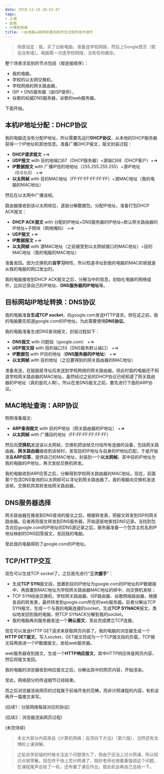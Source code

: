 ```yaml
---
date: 2018-12-19 20:53:47
tags:
- 上课
- 前端
- 计算机网络
title: 一台电脑从联网到看到网页全过程的技术细节
---
```


> 场景设定：我，买了台新电脑，准备连学校网络，然后上Google首页（假设没有墙）。电脑第一次连学校网络，没有任何缓存。

整个场景涉及到的节点包括（按连接顺序）：
* 我的电脑，
* 学校的以太网交换机，
* 学校网络的网关路由器，
* ISP + DNS服务器（由ISP提供），
* 谷歌的权威DNS服务器，谷歌的web服务器。

下面开始。

<!-- more -->

## 本机IP地址分配：DHCP协议

我的电脑还没有分配IP地址，所以需要先运行**DHCP协议**，从本地的DHCP服务器获得一个IP地址和其他信息。准备广播DHCP报文，报文封装过程：

* **DHCP请求报文** +=> 
* **UDP报文** with 目的地端口67（DHCP服务器）+源端口68（DHCP客户）+=>
* **IP数据报文** with 广播IP目的地地址（255.255.255.255）+源IP地址（0.0.0.0） +=>
* **以太网帧** with 目的MAC地址（FF:FF:FF:FF:FF:FF）+源MAC地址（我的电脑的MAC地址）

然后在以太网中广播该帧。

路由器接收到该以太网帧后，逐层分解数据包，分配IP地址，准备打包DHCP ACK报文：

* **DHCP ACK报文** with 分配的IP地址+DNS服务器的IP地址+默认网关路由器的IP地址+子网块（网络掩码） +=>
* **UDP报文** +=>
* **IP数据报文** +=>
* **以太网帧** with 源MAC地址（之前接受到以太网帧接口的MAC地址）+目的MAC地址（我的电脑的MAC地址）

准备发回。因为交换机的**自学习**特性，所以知道寻址到我的电脑的MAC的帧就是从我的电脑的网口发出的。

我的电脑接收到DHCP ACK报文之后，分解当中的信息，初始化电脑的网络组件，比如记录自己的IP地址、**DNS服务器的IP地址**等。

## 目标网站IP地址转换：DNS协议

我的电脑准备**生成TCP socket**，向google.com发送HTTP请求。但在这之前，我的电脑要先知道google.com的IP地址。为此需要使用**DNS协议**。

我的电脑准备生成DNS查询报文，封装过程如下：

* **DNS报文** with 问题段（google.com） +=>
* **UDP报文段** with 目的端口53（DNS服务默认端口） +=>
* **IP数据包** with IP目的地址（**DNS服务器的IP地址**） +=>
* **以太网帧** with 目的地址（之后要得到的网关路由器的MAC地址）

准备发送，在链路层寻址后发送到学校网络的网关路由器。但此时我的电脑还不知道学校网关路由器的MAC地址，虽然经过之前的DHCP协议已经知道了网关路由器的IP地址（真的是坑人啊）。所以在发DNS报文之前，要先进行下面的ARP协议。

## MAC地址查询：ARP协议

照例准备报文:

* **ARP查询报文** with 目的IP地址（网关路由器的IP地址） +=>
* **以太网帧** with 广播目的地址（FF:FF:FF:FF:FF:FF）

然后向**交换机**发送该以太网帧，交换机把该帧交付给所有连接的设备，包括网关路由器。**网关路由器**接收到该帧时，发现目的IP地址与自身的IP地址匹配，于是开始准备**ARP应答**，提供自己的MAC地址，封装到一个**以太网帧**，其中目的IP地址为我的电脑的IP地址，再次发给交换机转发。

我的电脑收到ARP应答之后，分解得到学校网关路由器的MAC地址。现在，前面那个包含DNS查询的以太网帧可以寻址到网关路由器了。我的电脑向交换机发送该帧，交换机将其转发给网关路由器。

## DNS服务器选择

网关路由器在接收到DNS查询的报文之后，根据转发表，把报文转发到ISP的网关路由器。后者再将报文转发到DNS服务器，开始逐层地查找DNS记录。当找到包含对应google.com的IP地址的DNS源记录之后，服务器准备一个包含主机名到IP地址映射的DNS回答报文，发回我的电脑。

至此我的电脑得到了google.com的IP地址。

## TCP/HTTP交互

现在可以生成TCP socket了。之后首先进行“**三次握手**”：

* 生成**TCP SYN**报文段，放置到目的IP地址为google.com的IP地址的IP数据报中，再放置到MAC地址为学校网关路由器MAC地址的帧中，向交换机发帧；
* TCP SYN经由交换机、学校网关路由器、ISP路由器、谷歌网络路由器，根据各自的转发表，最终转发到google.com所在的web服务器。后者分解出TCP SYN报文，生成一个与我的电脑连接的socket，生成**TCP SYNACK**报文，类似地发回到我的电脑，把TCP SYNACK分解到我的socket。
* 我的电脑再向服务器发送一个**确认报文**，至此完成建立TCP连接。

现在可以发送HTTP GET请求来获取网页内容了。我的电脑的浏览器生成一个**HTTP GET报文**，写入socket，GET报文将成为一个TCP报文段的负载，TCP报文段再放进一个IP数据报文，发给web服务器。

web服务器收到报文，生成一个**HTTP响应报文**，其中HTTP响应体是网页内容，然后将报文发回。

我的电脑的浏览器收到响应报文之后，分解出其中的网页内容，开始渲染。

至此，网络部分的传送细节已经结束。

而之后浏览器渲染网页的过程属于前端开发的范畴，而非计网课程的内容，有机会再开一篇推文来写。

(后续1：分层网络每层对应的协议)

(后续2：浏览器渲染网页过程)

(未完待续)

> 本文大部分内容来自《计算机网络：自顶向下方法》（第六版），当然还有龙博的上课讲解。

> 之前自学前端的时候关注这个问题很久了，但由于还没上过计网课，所以知识点很零散。现在终于快上完计网课了，刚好老师也很着重强调这个问题，在课程尾声总结了一轮，还布置了课后作业。借此机会再自己总结一下。